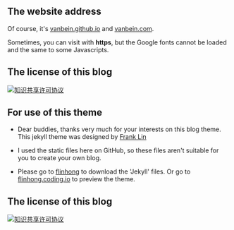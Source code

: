 
## The website address

Of course, it's [vanbein.github.io](http://vanbein.github.io) and [vanbein.com](http://vanbein.com).

Sometimes, you can visit with **https**, but the Google fonts cannot be loaded and the same to some Javascripts.

## The license of this blog

<a rel="license" href="http://creativecommons.org/licenses/by-nc/4.0/"><img alt="知识共享许可协议" style="border-width:0" src="https://i.creativecommons.org/l/by-nc/4.0/88x31.png" /></a>


## For use of this theme

* Dear buddies, thanks very much for your interests on this blog theme. This jekyll theme was designed by [Frank Lin](github.com/flinhong/flinhong.github.io)

* I used the static files here on GitHub, so these files aren't suitable for you to create your own blog.

* Please go to [flinhong](https://github.com/flinhong/flinhong.github.io) to download the 'Jekyll' files. Or go to [flinhong.coding.io](flinhong.coding.io) to preview the theme.


## The license of this blog

<a rel="license" href="http://creativecommons.org/licenses/by-nc/4.0/"><img alt="知识共享许可协议" style="border-width:0" src="https://i.creativecommons.org/l/by-nc/4.0/88x31.png" /></a>